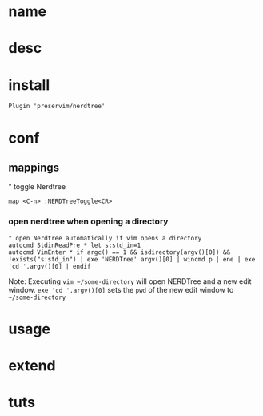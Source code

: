 # name

# desc

# install

    Plugin 'preservim/nerdtree'

# conf

## mappings

" toggle Nerdtree

    map <C-n> :NERDTreeToggle<CR>

### open nerdtree when opening a directory

    " open Nerdtree automatically if vim opens a directory
    autocmd StdinReadPre * let s:std_in=1
    autocmd VimEnter * if argc() == 1 && isdirectory(argv()[0]) && !exists("s:std_in") | exe 'NERDTree' argv()[0] | wincmd p | ene | exe 'cd '.argv()[0] | endif

Note: Executing `vim ~/some-directory` will open NERDTree and a new edit window. `exe 'cd '.argv()[0]` sets the `pwd` of the new edit window to `~/some-directory`









# usage

# extend

# tuts


